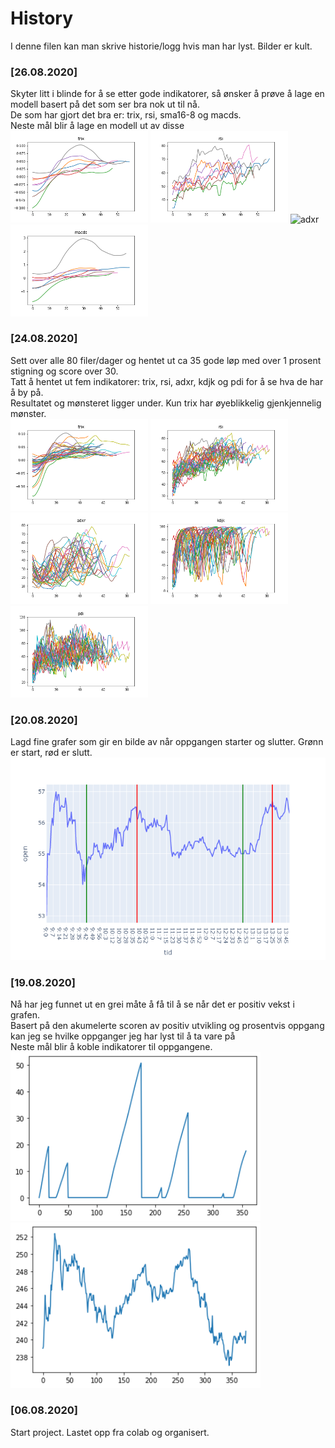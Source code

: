 # History
I denne filen kan man skrive historie/logg hvis man har lyst. Bilder er kult.

### [26.08.2020]
Skyter litt i blinde for å se etter gode indikatorer, så ønsker å prøve å lage en modell basert på det som ser bra nok ut til nå.<br>
De som har gjort det bra er: trix, rsi, sma16-8 og macds.<br>
Neste mål blir å lage en modell ut av disse<br>
<img src="../images/trixplot_2.png" alt="trix" width="220"/>
<img src="../images/rsiplot_2.png" alt="rsi" width="220"/>
<img src="../images/sma16-8plot_2.png" alt="adxr" width="220"/>
<img src="../images/macdsplot_2.png" alt="adxr" width="220"/>

### [24.08.2020]
Sett over alle 80 filer/dager og hentet ut ca 35 gode løp med over 1 prosent stigning og score over 30.<br>
Tatt å hentet ut fem indikatorer: trix, rsi, adxr, kdjk og pdi for å se hva de har å by på.<br>
Resultatet og mønsteret ligger under. Kun trix har øyeblikkelig gjenkjennelig mønster.<br>
<img src="../images/trixplot.png" alt="trix" width="220"/>
<img src="../images/rsiplot.png" alt="rsi" width="220"/>
<img src="../images/adxrplot.png" alt="adxr" width="220"/>
<img src="../images/kdjkplot.png" alt="kdjk" width="220"/>
<img src="../images/pdiplot.png" alt="pdi" width="220"/>

### [20.08.2020]
Lagd fine grafer som gir en bilde av når oppgangen starter og slutter. Grønn er start, rød er slutt.
![eksempelbilde2](../images/eksempel2.png)

### [19.08.2020]
Nå har jeg funnet ut en grei måte å få til å se når det er positiv vekst i grafen.<br>
Basert på den akumelerte scoren av positiv utvikling og prosentvis oppgang kan jeg se hvilke oppganger jeg har lyst til å ta vare på<br>
Neste mål blir å koble indikatorer til oppgangene.<br>
<img src="../images/posutvikling.png" width="400"/>
<img src="../images/posutviklingpris.png" width="400"/>

### [06.08.2020]
Start project. Lastet opp fra colab og organisert.